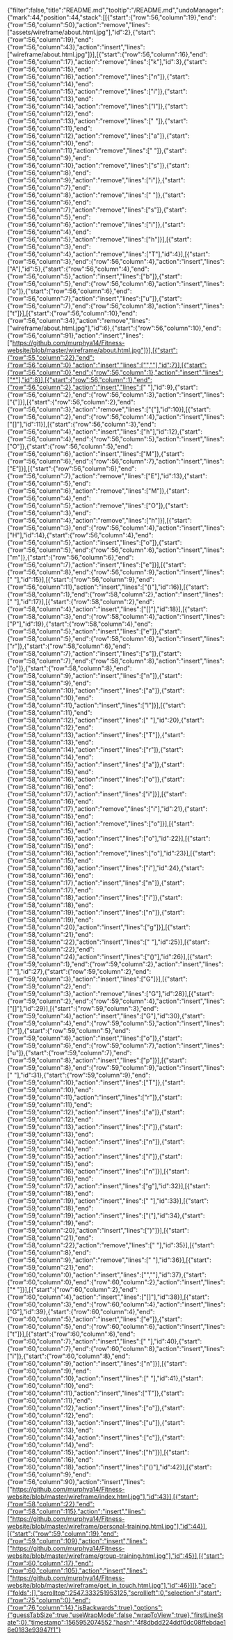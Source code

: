 {"filter":false,"title":"README.md","tooltip":"/README.md","undoManager":{"mark":44,"position":44,"stack":[[{"start":{"row":56,"column":19},"end":{"row":56,"column":50},"action":"remove","lines":["assets/wireframe/about.html.jpg"],"id":2},{"start":{"row":56,"column":19},"end":{"row":56,"column":43},"action":"insert","lines":["wireframe/about.html.jpg"]}],[{"start":{"row":56,"column":16},"end":{"row":56,"column":17},"action":"remove","lines":["k"],"id":3},{"start":{"row":56,"column":15},"end":{"row":56,"column":16},"action":"remove","lines":["n"]},{"start":{"row":56,"column":14},"end":{"row":56,"column":15},"action":"remove","lines":["i"]},{"start":{"row":56,"column":13},"end":{"row":56,"column":14},"action":"remove","lines":["l"]},{"start":{"row":56,"column":12},"end":{"row":56,"column":13},"action":"remove","lines":[" "]},{"start":{"row":56,"column":11},"end":{"row":56,"column":12},"action":"remove","lines":["a"]},{"start":{"row":56,"column":10},"end":{"row":56,"column":11},"action":"remove","lines":[" "]},{"start":{"row":56,"column":9},"end":{"row":56,"column":10},"action":"remove","lines":["s"]},{"start":{"row":56,"column":8},"end":{"row":56,"column":9},"action":"remove","lines":["i"]},{"start":{"row":56,"column":7},"end":{"row":56,"column":8},"action":"remove","lines":[" "]},{"start":{"row":56,"column":6},"end":{"row":56,"column":7},"action":"remove","lines":["s"]},{"start":{"row":56,"column":5},"end":{"row":56,"column":6},"action":"remove","lines":["i"]},{"start":{"row":56,"column":4},"end":{"row":56,"column":5},"action":"remove","lines":["h"]}],[{"start":{"row":56,"column":3},"end":{"row":56,"column":4},"action":"remove","lines":["T"],"id":4}],[{"start":{"row":56,"column":3},"end":{"row":56,"column":4},"action":"insert","lines":["A"],"id":5},{"start":{"row":56,"column":4},"end":{"row":56,"column":5},"action":"insert","lines":["b"]},{"start":{"row":56,"column":5},"end":{"row":56,"column":6},"action":"insert","lines":["o"]},{"start":{"row":56,"column":6},"end":{"row":56,"column":7},"action":"insert","lines":["u"]},{"start":{"row":56,"column":7},"end":{"row":56,"column":8},"action":"insert","lines":["t"]}],[{"start":{"row":56,"column":10},"end":{"row":56,"column":34},"action":"remove","lines":["wireframe/about.html.jpg"],"id":6},{"start":{"row":56,"column":10},"end":{"row":56,"column":91},"action":"insert","lines":["https://github.com/murphya14/Fitness-website/blob/master/wireframe/about.html.jpg"]}],[{"start":{"row":55,"column":22},"end":{"row":56,"column":0},"action":"insert","lines":["",""],"id":7}],[{"start":{"row":56,"column":0},"end":{"row":56,"column":1},"action":"insert","lines":["*"],"id":8}],[{"start":{"row":56,"column":1},"end":{"row":56,"column":2},"action":"insert","lines":[" "],"id":9},{"start":{"row":56,"column":2},"end":{"row":56,"column":3},"action":"insert","lines":["{"]}],[{"start":{"row":56,"column":2},"end":{"row":56,"column":3},"action":"remove","lines":["{"],"id":10}],[{"start":{"row":56,"column":2},"end":{"row":56,"column":4},"action":"insert","lines":["[]"],"id":11}],[{"start":{"row":56,"column":3},"end":{"row":56,"column":4},"action":"insert","lines":["h"],"id":12},{"start":{"row":56,"column":4},"end":{"row":56,"column":5},"action":"insert","lines":["O"]},{"start":{"row":56,"column":5},"end":{"row":56,"column":6},"action":"insert","lines":["M"]},{"start":{"row":56,"column":6},"end":{"row":56,"column":7},"action":"insert","lines":["E"]}],[{"start":{"row":56,"column":6},"end":{"row":56,"column":7},"action":"remove","lines":["E"],"id":13},{"start":{"row":56,"column":5},"end":{"row":56,"column":6},"action":"remove","lines":["M"]},{"start":{"row":56,"column":4},"end":{"row":56,"column":5},"action":"remove","lines":["O"]},{"start":{"row":56,"column":3},"end":{"row":56,"column":4},"action":"remove","lines":["h"]}],[{"start":{"row":56,"column":3},"end":{"row":56,"column":4},"action":"insert","lines":["H"],"id":14},{"start":{"row":56,"column":4},"end":{"row":56,"column":5},"action":"insert","lines":["o"]},{"start":{"row":56,"column":5},"end":{"row":56,"column":6},"action":"insert","lines":["m"]},{"start":{"row":56,"column":6},"end":{"row":56,"column":7},"action":"insert","lines":["e"]}],[{"start":{"row":56,"column":8},"end":{"row":56,"column":9},"action":"insert","lines":[" "],"id":15}],[{"start":{"row":56,"column":9},"end":{"row":56,"column":11},"action":"insert","lines":["()"],"id":16}],[{"start":{"row":58,"column":1},"end":{"row":58,"column":2},"action":"insert","lines":[" "],"id":17}],[{"start":{"row":58,"column":2},"end":{"row":58,"column":4},"action":"insert","lines":["[]"],"id":18}],[{"start":{"row":58,"column":3},"end":{"row":58,"column":4},"action":"insert","lines":["P"],"id":19},{"start":{"row":58,"column":4},"end":{"row":58,"column":5},"action":"insert","lines":["e"]},{"start":{"row":58,"column":5},"end":{"row":58,"column":6},"action":"insert","lines":["r"]},{"start":{"row":58,"column":6},"end":{"row":58,"column":7},"action":"insert","lines":["s"]},{"start":{"row":58,"column":7},"end":{"row":58,"column":8},"action":"insert","lines":["o"]},{"start":{"row":58,"column":8},"end":{"row":58,"column":9},"action":"insert","lines":["n"]},{"start":{"row":58,"column":9},"end":{"row":58,"column":10},"action":"insert","lines":["a"]},{"start":{"row":58,"column":10},"end":{"row":58,"column":11},"action":"insert","lines":["l"]}],[{"start":{"row":58,"column":11},"end":{"row":58,"column":12},"action":"insert","lines":[" "],"id":20},{"start":{"row":58,"column":12},"end":{"row":58,"column":13},"action":"insert","lines":["T"]},{"start":{"row":58,"column":13},"end":{"row":58,"column":14},"action":"insert","lines":["r"]},{"start":{"row":58,"column":14},"end":{"row":58,"column":15},"action":"insert","lines":["a"]},{"start":{"row":58,"column":15},"end":{"row":58,"column":16},"action":"insert","lines":["o"]},{"start":{"row":58,"column":16},"end":{"row":58,"column":17},"action":"insert","lines":["i"]}],[{"start":{"row":58,"column":16},"end":{"row":58,"column":17},"action":"remove","lines":["i"],"id":21},{"start":{"row":58,"column":15},"end":{"row":58,"column":16},"action":"remove","lines":["o"]}],[{"start":{"row":58,"column":15},"end":{"row":58,"column":16},"action":"insert","lines":["o"],"id":22}],[{"start":{"row":58,"column":15},"end":{"row":58,"column":16},"action":"remove","lines":["o"],"id":23}],[{"start":{"row":58,"column":15},"end":{"row":58,"column":16},"action":"insert","lines":["i"],"id":24},{"start":{"row":58,"column":16},"end":{"row":58,"column":17},"action":"insert","lines":["n"]},{"start":{"row":58,"column":17},"end":{"row":58,"column":18},"action":"insert","lines":["i"]},{"start":{"row":58,"column":18},"end":{"row":58,"column":19},"action":"insert","lines":["n"]},{"start":{"row":58,"column":19},"end":{"row":58,"column":20},"action":"insert","lines":["g"]}],[{"start":{"row":58,"column":21},"end":{"row":58,"column":22},"action":"insert","lines":[" "],"id":25}],[{"start":{"row":58,"column":22},"end":{"row":58,"column":24},"action":"insert","lines":["()"],"id":26}],[{"start":{"row":59,"column":1},"end":{"row":59,"column":2},"action":"insert","lines":[" "],"id":27},{"start":{"row":59,"column":2},"end":{"row":59,"column":3},"action":"insert","lines":["G"]}],[{"start":{"row":59,"column":2},"end":{"row":59,"column":3},"action":"remove","lines":["G"],"id":28}],[{"start":{"row":59,"column":2},"end":{"row":59,"column":4},"action":"insert","lines":["[]"],"id":29}],[{"start":{"row":59,"column":3},"end":{"row":59,"column":4},"action":"insert","lines":["G"],"id":30},{"start":{"row":59,"column":4},"end":{"row":59,"column":5},"action":"insert","lines":["r"]},{"start":{"row":59,"column":5},"end":{"row":59,"column":6},"action":"insert","lines":["o"]},{"start":{"row":59,"column":6},"end":{"row":59,"column":7},"action":"insert","lines":["u"]},{"start":{"row":59,"column":7},"end":{"row":59,"column":8},"action":"insert","lines":["p"]}],[{"start":{"row":59,"column":8},"end":{"row":59,"column":9},"action":"insert","lines":[" "],"id":31},{"start":{"row":59,"column":9},"end":{"row":59,"column":10},"action":"insert","lines":["T"]},{"start":{"row":59,"column":10},"end":{"row":59,"column":11},"action":"insert","lines":["r"]},{"start":{"row":59,"column":11},"end":{"row":59,"column":12},"action":"insert","lines":["a"]},{"start":{"row":59,"column":12},"end":{"row":59,"column":13},"action":"insert","lines":["i"]},{"start":{"row":59,"column":13},"end":{"row":59,"column":14},"action":"insert","lines":["n"]},{"start":{"row":59,"column":14},"end":{"row":59,"column":15},"action":"insert","lines":["i"]},{"start":{"row":59,"column":15},"end":{"row":59,"column":16},"action":"insert","lines":["n"]}],[{"start":{"row":59,"column":16},"end":{"row":59,"column":17},"action":"insert","lines":["g"],"id":32}],[{"start":{"row":59,"column":18},"end":{"row":59,"column":19},"action":"insert","lines":[" "],"id":33}],[{"start":{"row":59,"column":18},"end":{"row":59,"column":19},"action":"insert","lines":["("],"id":34},{"start":{"row":59,"column":19},"end":{"row":59,"column":20},"action":"insert","lines":[")"]}],[{"start":{"row":58,"column":21},"end":{"row":58,"column":22},"action":"remove","lines":[" "],"id":35}],[{"start":{"row":56,"column":8},"end":{"row":56,"column":9},"action":"remove","lines":[" "],"id":36}],[{"start":{"row":59,"column":21},"end":{"row":60,"column":0},"action":"insert","lines":["",""],"id":37},{"start":{"row":60,"column":0},"end":{"row":60,"column":2},"action":"insert","lines":["* "]}],[{"start":{"row":60,"column":2},"end":{"row":60,"column":4},"action":"insert","lines":["[]"],"id":38}],[{"start":{"row":60,"column":3},"end":{"row":60,"column":4},"action":"insert","lines":["G"],"id":39},{"start":{"row":60,"column":4},"end":{"row":60,"column":5},"action":"insert","lines":["e"]},{"start":{"row":60,"column":5},"end":{"row":60,"column":6},"action":"insert","lines":["t"]}],[{"start":{"row":60,"column":6},"end":{"row":60,"column":7},"action":"insert","lines":[" "],"id":40},{"start":{"row":60,"column":7},"end":{"row":60,"column":8},"action":"insert","lines":["i"]},{"start":{"row":60,"column":8},"end":{"row":60,"column":9},"action":"insert","lines":["n"]}],[{"start":{"row":60,"column":9},"end":{"row":60,"column":10},"action":"insert","lines":[" "],"id":41},{"start":{"row":60,"column":10},"end":{"row":60,"column":11},"action":"insert","lines":["T"]},{"start":{"row":60,"column":11},"end":{"row":60,"column":12},"action":"insert","lines":["o"]},{"start":{"row":60,"column":12},"end":{"row":60,"column":13},"action":"insert","lines":["u"]},{"start":{"row":60,"column":13},"end":{"row":60,"column":14},"action":"insert","lines":["c"]},{"start":{"row":60,"column":14},"end":{"row":60,"column":15},"action":"insert","lines":["h"]}],[{"start":{"row":60,"column":16},"end":{"row":60,"column":18},"action":"insert","lines":["()"],"id":42}],[{"start":{"row":56,"column":9},"end":{"row":56,"column":90},"action":"insert","lines":["https://github.com/murphya14/Fitness-website/blob/master/wireframe/index.html.jpg"],"id":43}],[{"start":{"row":58,"column":22},"end":{"row":58,"column":115},"action":"insert","lines":["https://github.com/murphya14/Fitness-website/blob/master/wireframe/personal-training.html.jpg"],"id":44}],[{"start":{"row":59,"column":19},"end":{"row":59,"column":109},"action":"insert","lines":["https://github.com/murphya14/Fitness-website/blob/master/wireframe/group-training.html.jpg"],"id":45}],[{"start":{"row":60,"column":17},"end":{"row":60,"column":105},"action":"insert","lines":["https://github.com/murphya14/Fitness-website/blob/master/wireframe/get_in_touch.html.jpg"],"id":46}]]},"ace":{"folds":[],"scrolltop":2547.333251953125,"scrollleft":0,"selection":{"start":{"row":75,"column":0},"end":{"row":76,"column":14},"isBackwards":true},"options":{"guessTabSize":true,"useWrapMode":false,"wrapToView":true},"firstLineState":0},"timestamp":1565952074552,"hash":"4f8dbdd224ddf0dc08ffebdae16e0183e93947f1"}